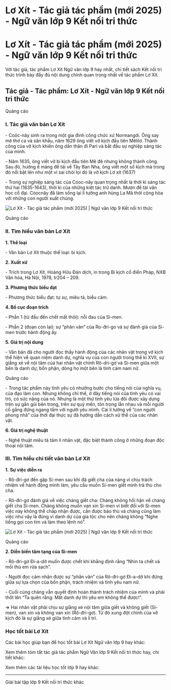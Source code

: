 # Lơ Xít - Tác giả tác phẩm (mới 2025) - Ngữ văn lớp 9 Kết nối tri thức

# Lơ Xít - Tác giả tác phẩm (mới 2025) - Ngữ văn lớp 9 Kết nối tri thức

Với tác giả, tác phẩm Lơ Xít Ngữ văn lớp 9 hay nhất, chi tiết sách Kết nối tri thức trình bày đầy đủ nội dung chính quan trọng nhất về tác phẩm Lơ Xít.

## Tác giả - Tác phẩm: Lơ Xít - Ngữ văn lớp 9 Kết nối tri thức

Quảng cáo

### **I. Tác giả văn bản Lơ Xít**

\- Coóc-nây sinh ra trong một gia đình công chức xứ Normangdi. Ông say mê thơ ca và sân khấu, năm 1629 ông viết vở kịch đầu tiên Mêlilơ. Thành công của vở kịch khiến ông dấn thân đi Pari và bắt đầu sự nghiệp sáng tác của mình.

\- Năm 1635, ông viết vở bi kịch đầu tiên Mê đê nhưng không thành công. Sau đó, hướng ề mảng đề tải về Tây Ban Nha, ông viết một số kịch mà trong đó nổi bật lên như một vì sai chói lọi đó là vở kịch Lơ xít (1637)

\- Trong sự nghiệp sáng tác của Cóoc-nây quan trọng nhất là thời kì sáng tác thứ hai (1635-1643), thời kì của những kiệt tác trứ danh. Mượn đề tài văn học cổ đại. Cóocnây đã làm sống lại lí tưởng anh hùng La Mã thời cộng hòa với những con người xuất chúng.

![Lơ Xít - Tác giả tác phẩm \(mới 2025\) | Ngữ văn lớp 9 Kết nối tri thức](https://vietjack.com/soan-van-lop-9-kn/images/tac-gia-tac-pham-lo-xit.PNG)

Quảng cáo

### **II. Tìm hiểu văn bản Lơ Xít**

**1\. Thể loại**

\- Văn bản Lơ Xít thuộc thể loại: bi kịch.

**2\. Xuất xứ**

\- Trích trong Lơ Xít, Hoàng Hữu Đản dịch, in trong Bi kịch cổ điển Pháp, NXB Văn hóa, Hà Nội, 1978, tr204 – 209.

**3\. Phương thức biểu đạt**

\- Phương thức biểu đạt: tự sự, miêu tả, biểu cảm.

**4\. Bố cục đoạn trích**

\- Phần 1 (từ đầu đến chết mất thôi): nỗi đau của Si-men.

\- Phần 2 (đoạn còn lại): sự “phân vân” của Ro-đri-go và sự đánh giá của Si-men trước hành động ấy.

**5\. Giá trị nội dung**

\- Văn bản đã cho người đọc thấy hành động của các nhân vật trong vở kịch thể hiện về quan niệm danh dự, nghĩa vụ của con người trong thế kỉ XVII, sự giằng xé về nội tâm của hai nhân vật chính Rô-dri-gơ và Si-men giữa một bên là danh dự, bổn phận, dòng họ một bên là tình cảm nam nữ.

Quảng cáo

\- Trong tác phẩm này tình yêu có nhường bước cho tiếng nói của nghĩa vụ, của đạo làm con. Nhưng không chỉ thế, ở đây tiếng nói của tình yêu có vai trò, có sức nặng của nó. Nhưng là một thứ tình yêu lứa đôi được xây dựng trên sự gần gũi bên trong, trên sự quý mến, tôn trọng lẫn nhau và mỗi người cố gắng đứng ngang tầm với người yêu mình. Cái lí tưởng về “con người phong nhã” của thời đại thực sự đã hướng dẫn cách xử thế của các nhân vật.

**6\. Giá trị nghệ thuật**

\- Nghệ thuật miêu tả tâm lí nhân vật, đặc biệt thành công ở những đoạn độc thoại nội tâm.

### **III. Tìm hiểu chi tiết văn bản Lơ Xít**

**1.** **Sự việc diễn ra**

\- Rô-đri-gơ đến gặp Si-men sau khi đã giết cha của nàng vì chịu trách nhiệm về hành động mình làm, yêu cầu muốn Si-men giết mình trả thù cho cha.

\- Rô-đri-gơ đánh giá về việc chàng giết cha: Chàng không hối hận về chàng giết cha Si-men. Chàng không muốn van xin Si-men vì biết đối với Si-men việc này không thể chấp nhận được, cần được báo thù và chàng cũng làm việc như vậy là đúng vì danh dự của gia tộc cho nên chàng không “Nghe tiếng gọi con tim và làm theo lệnh nó”.

![Lơ Xít - Tác giả tác phẩm \(mới 2025\) | Ngữ văn lớp 9 Kết nối tri thức](https://vietjack.com/soan-van-lop-9-kn/images/tac-gia-tac-pham-lo-xit-1.PNG)

Quảng cáo

**2\. Diễn biến tâm tạng của Si-men**

\- Rô-đri-gơ Đi-a-dờ muốn được chết khi khẳng định rằng “Nhìn ta chết và mối thù em rửa sạch”.

\- Người đọc cảm nhận được sự “phân vân” của Rô-đri-gơ Đi-a-dờ khi đứng giữa sự lựa chọn của bổn phận, trách nhiệm và tình yêu nam nữ.

\- Cuối cùng chàng vẫn quyết định hoàn thành trách nhiệm của mình và phải thốt lên “Ta quên rằng: Mất danh dự thì yêu em không thể được!”.

=> Hai nhân vật phải chịu sự giằng xé nội tâm giữa giết và không giết (Si-men), van xin và không van xin (Rô-đri-gơ). Từ đó xung đột chính của vở kịch đó là sự giằng xé giữa tình cảm và lí trí.

### **Học tốt bài Lơ Xít**

Các bài học giúp bạn để học tốt bài Lơ Xít Ngữ văn lớp 9 hay khác:

Xem thêm tóm tắt tác giả tác phẩm Ngữ Văn lớp 9 Kết nối tri thức hay, chi tiết khác:

Xem thêm các tài liệu học tốt lớp 9 hay khác:

* * *

Giải bài tập lớp 9 Kết nối tri thức khác
